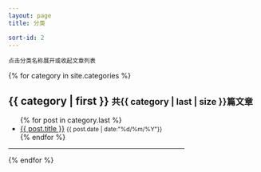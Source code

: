 ```yaml
---
layout: page
title: 分类

sort-id: 2
---
```


<script type="text/javascript">
	$(document).ready(function(){
		$(".item-title").click(function(){
			$(".item-content#" + this.id).slideToggle("fast");
		})
	})
</script>

<small class="masthead-title">点击分类名称展开或收起文章列表</small>

{% for category in site.categories %}
<div class="item-title" id="{{ category | first }}">
	<h2>{{ category | first }}      <small>共{{ category | last | size }}篇文章</small></h2>	
</div>
<div class="item-content" id="{{ category | first }}">
	<ul>
    	{% for post in category.last %}
        	<li><a href="{{ post.url }}">{{ post.title }}</a>      <small>{{ post.date | date:"%d/%m/%Y"}}</small></li>
    	{% endfor %}
	</ul>
</div>
<hr width="70%" />
{% endfor %}
